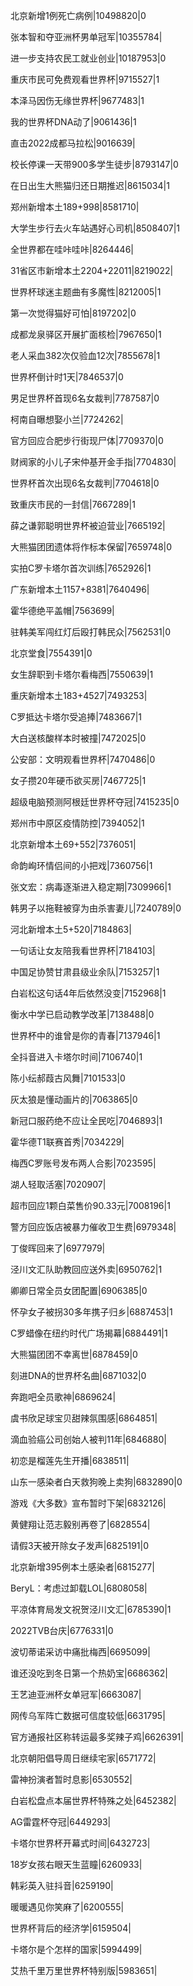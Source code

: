 北京新增1例死亡病例|10498820|0

张本智和夺亚洲杯男单冠军|10355784|

进一步支持农民工就业创业|10187953|0

重庆市民可免费观看世界杯|9715527|1

本泽马因伤无缘世界杯|9677483|1

我的世界杯DNA动了|9061436|1

直击2022成都马拉松|9016639|

校长停课一天带900多学生徒步|8793147|0

在日出生大熊猫归还日期推迟|8615034|1

郑州新增本土189+998|8581710|

大学生步行去火车站遇好心司机|8508407|1

全世界都在哇咔哇咔|8264446|

31省区市新增本土2204+22011|8219022|

世界杯球迷主题曲有多魔性|8212005|1

第一次觉得猫好可怕|8197202|0

成都龙泉驿区开展扩面核检|7967650|1

老人采血382次仅验血12次|7855678|1

世界杯倒计时1天|7846537|0

男足世界杯首现6名女裁判|7787587|0

柯南自曝想娶小兰|7724262|

官方回应合肥步行街现尸体|7709370|0

财阀家的小儿子宋仲基开金手指|7704830|

世界杯首次出现6名女裁判|7704618|0

致重庆市民的一封信|7667289|1

薛之谦郭聪明世界杯被迫营业|7665192|

大熊猫团团遗体将作标本保留|7659748|0

实拍C罗卡塔尔首次训练|7652926|1

广东新增本土1157+8381|7640496|

霍华德绝平盖帽|7563699|

驻韩美军闯红灯后殴打韩民众|7562531|0

北京堂食|7554391|0

女生辞职到卡塔尔看梅西|7550639|1

重庆新增本土183+4527|7493253|

C罗抵达卡塔尔受追捧|7483667|1

大白送核酸样本时被撞|7472025|0

公安部：文明观看世界杯|7470486|0

女子攒20年硬币欲买房|7467725|1

超级电脑预测阿根廷世界杯夺冠|7415235|0

郑州市中原区疫情防控|7394052|1

北京新增本土69+552|7376051|

命韵峋环情侣间的小把戏|7360756|1

张文宏：病毒逐渐进入稳定期|7309966|1

韩男子以拖鞋被穿为由杀害妻儿|7240789|0

河北新增本土5+520|7184863|

一句话让女友陪我看世界杯|7184103|

中国足协赞甘肃县级业余队|7153257|1

白岩松这句话4年后依然没变|7152968|1

衡水中学已启动教学改革|7138488|0

世界杯中的谁曾是你的青春|7137946|1

全抖音进入卡塔尔时间|7106740|1

陈小纭郝葭古风舞|7101533|0

灰太狼是懂动画片的|7063865|0

新冠口服药绝不应让全民吃|7046893|1

霍华德T1联赛首秀|7034229|

梅西C罗账号发布两人合影|7023595|

湖人轻取活塞|7020907|

超市回应1颗白菜售价90.33元|7008196|1

警方回应饭店被暴力催收卫生费|6979348|

丁俊晖回来了|6977979|

泾川文汇队助教回应送外卖|6950762|1

卿卿日常全员女团配置|6906385|0

怀孕女子被拐30多年携子归乡|6887453|1

C罗蜡像在纽约时代广场揭幕|6884491|1

大熊猫团团不幸离世|6878459|0

刻进DNA的世界杯名曲|6871032|0

奔跑吧全员歌神|6869624|

虞书欣足球宝贝甜辣氛围感|6864851|

滴血验癌公司创始人被判11年|6846880|

初恋是榴莲先生开播|6838511|

山东一感染者白天救狗晚上卖狗|6832890|0

游戏《大多数》宣布暂时下架|6832126|

黄健翔让范志毅别再卷了|6828554|

请假3天被开除女子发声|6825191|0

北京新增395例本土感染者|6815277|

BeryL：考虑过卸载LOL|6808058|

平凉体育局发文祝贺泾川文汇|6785390|1

2022TVB台庆|6776331|0

波切蒂诺采访中痛批梅西|6695099|

谁还没吃到冬日第一个热奶宝|6686362|

王艺迪亚洲杯女单冠军|6663087|

网传乌军阵亡数据可信度较低|6631795|

官方通报社区称转运最多奖辣子鸡|6626391|

北京朝阳倡导周日继续宅家|6571772|

雷神扮演者暂时息影|6530552|

白岩松盘点本届世界杯特殊之处|6452382|

AG雷霆杯夺冠|6449293|

卡塔尔世界杯开幕式时间|6432723|

18岁女孩右眼天生蓝瞳|6260933|

韩彩英入驻抖音|6259190|

暖暖遇见你笑麻了|6200555|

世界杯背后的经济学|6159504|

卡塔尔是个怎样的国家|5994499|

艾热千里万里世界杯特别版|5983651|

